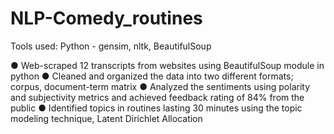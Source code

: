 # NLP-Comedy_routines

Tools used:
Python - gensim, nltk, BeautifulSoup

● Web-scraped 12 transcripts from websites using BeautifulSoup module in python
● Cleaned and organized the data into two different formats; corpus, document-term matrix
● Analyzed the sentiments using polarity and subjectivity metrics and achieved feedback rating of 84% from the public
● Identified topics in routines lasting 30 minutes using the topic modeling technique, Latent Dirichlet Allocation
